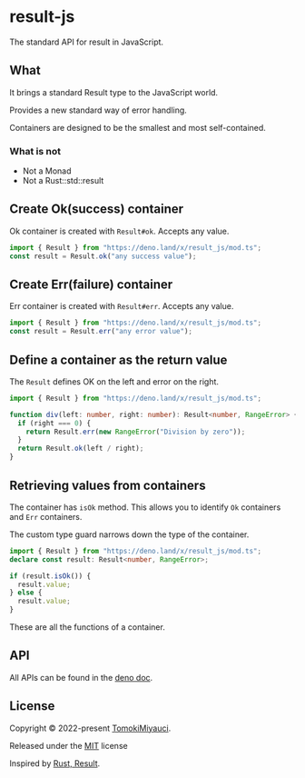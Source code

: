 # result-js

The standard API for result in JavaScript.

## What

It brings a standard Result type to the JavaScript world.

Provides a new standard way of error handling.

Containers are designed to be the smallest and most self-contained.

### What is not

- Not a Monad
- Not a Rust::std::result

## Create Ok(success) container

Ok container is created with `Result#ok`. Accepts any value.

```ts
import { Result } from "https://deno.land/x/result_js/mod.ts";
const result = Result.ok("any success value");
```

## Create Err(failure) container

Err container is created with `Result#err`. Accepts any value.

```ts
import { Result } from "https://deno.land/x/result_js/mod.ts";
const result = Result.err("any error value");
```

## Define a container as the return value

The `Result` defines OK on the left and error on the right.

```ts
import { Result } from "https://deno.land/x/result_js/mod.ts";

function div(left: number, right: number): Result<number, RangeError> {
  if (right === 0) {
    return Result.err(new RangeError("Division by zero"));
  }
  return Result.ok(left / right);
}
```

## Retrieving values from containers

The container has `isOk` method. This allows you to identify `Ok` containers and
`Err` containers.

The custom type guard narrows down the type of the container.

```ts
import { Result } from "https://deno.land/x/result_js/mod.ts";
declare const result: Result<number, RangeError>;

if (result.isOk()) {
  result.value;
} else {
  result.value;
}
```

These are all the functions of a container.

## API

All APIs can be found in the
[deno doc](https://doc.deno.land/https/deno.land/x/result_js/mod.ts).

## License

Copyright © 2022-present [TomokiMiyauci](https://github.com/TomokiMiyauci).

Released under the [MIT](./LICENSE) license

Inspired by
[Rust, Result](https://doc.rust-lang.org/std/result/enum.Result.html#).
